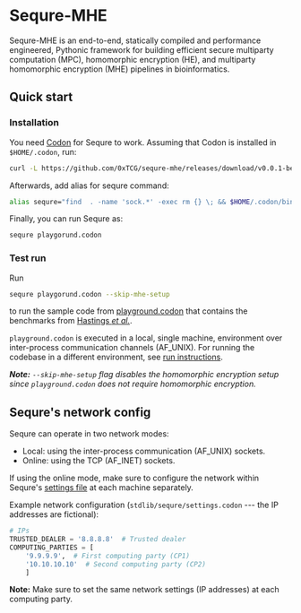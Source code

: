 # Sequre-MHE

Sequre-MHE is an end-to-end, statically compiled and performance engineered, Pythonic framework for building efficient secure multiparty computation (MPC), homomorphic encryption (HE), and multiparty homomorphic encryption (MHE) pipelines in bioinformatics.

## Quick start

### Installation

You need [Codon](https://github.com/exaloop/codon) for Sequre to work. Assuming that Codon is installed in `$HOME/.codon`, run:
```bash
curl -L https://github.com/0xTCG/sequre-mhe/releases/download/v0.0.1-beta/sequre-$(uname -s | awk '{print tolower($0)}')-$(uname -m).tar.gz | tar zxvf - -C $HOME/.codon/lib/codon/plugins
```

Afterwards, add alias for sequre command:
```bash
alias sequre="find  . -name 'sock.*' -exec rm {} \; && $HOME/.codon/bin/codon run -plugin sequre -plugin seq"
```

Finally, you can run Sequre as:
```bash
sequre playgorund.codon
```

### Test run

Run
```bash
sequre playgorund.codon --skip-mhe-setup
```
to run the sample code from [playground.codon](playground.codon) that contains the benchmarks from [Hastings _et al._](https://github.com/MPC-SoK/frameworks).

`playground.codon` is executed in a local, single machine, environment over inter-process communication channels (AF_UNIX). For running the codebase in a different environment, see [run instructions](#run-instructions).

_**Note:** `--skip-mhe-setup` flag disables the homomorphic encryption setup since `playground.codon` does not require homomorphic encryption._

## Sequre's network config

Sequre can operate in two network modes:
- Local: using the inter-process communication (AF_UNIX) sockets.
- Online: using the TCP (AF_INET) sockets.

If using the online mode, make sure to configure the network within Sequre's [settings file](stdlib/sequre/settings.codon) at each machine separately.

Example network configuration (`stdlib/sequre/settings.codon` --- the IP addresses are fictional):
```python
# IPs
TRUSTED_DEALER = '8.8.8.8'  # Trusted dealer
COMPUTING_PARTIES = [
    '9.9.9.9',  # First computing party (CP1)
    '10.10.10.10'  # Second computing party (CP2)
    ]
```

**Note:** Make sure to set the same network settings (IP addresses) at each computing party.
